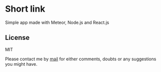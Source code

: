 # Short link

Simple app made with Meteor, Node.js and React.js 

License
----

MIT

Please contact me by [mail](mailto:hi@jairaviles.mx) for either comments, doubts or any suggestions you might have.